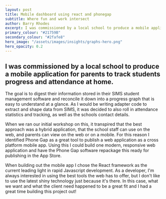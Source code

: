 ```yaml
---
layout: post
title: Mobile dashboard using react and phonegap
subtitle: Where fun and work intersect
author: Barry Rhodes
excerpt: I was commissioned by a local school to produce a mobile application for parents to track students progress and attendance at home.
primary_colour: "#21759B"
secondary_colour: "#2fafe8"
hero_image: "/assets/images/insights/graphs-hero.png"
hero_opacity: 0.2
---
```

## I was commissioned by a local school to produce a mobile application for parents to track students progress and attendance at home.

The goal is to digest their information stored in their SIMS student management software and reconcile it down into a progress graph that is easy to understand at a glance. As I would be writing adapter code to extract and shape data from SIMS, it was decided to  also roll in attendance statistics and tracking, as well as the schools contact details.

When we ran our initial workshop on this, it transpired that the best approach was a hybrid application, that the school staff can use on the web, and parents can view on the web or on a mobile. For this reason I identified Phone Gap as a great tool to publish a web application as a cross platform mobile app. Using this I could build one modern, responsive web application and have the Phone Gap software repackage this ready for publishing in the App Store.

When building out the mobile app I chose the React framework as the current leading light in rapid Javascript development. As a developer, I'm always interested in using the best tools the web has to offer, but I don't like to use the latest shiny technology just because it's there. In this case, what we want and what the client need happened to be a great fit and I had a great time building this project out!
